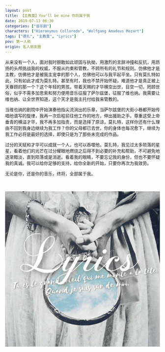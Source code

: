 ```yaml
---
layout: post
title: 【主教莫】You'll be mine 你将属于我
date: 2019-07-13 06:30
categories: ["音乐剧"]
characters: ["Hieronymus Colloredo", "Wolfgang Amadeus Mozart"]
tags: ["德扎", "主教莫", "Lyrics"]
pov: 第一人称
origin: 名人朋友圈
---
```


从来没有一个人，面对我时胆敢如此顽固与执拗，用激烈的言辞冲撞和反抗，用昂扬的头颅挑战我的权威，不服从约束和管教，不顾所有的礼节和规则。仿佛他才是主教，仿佛他才是被我主宠幸的那个人，仿佛他可以与我平起平坐。只有莫扎特如此，只有如此才成为莫扎特。甚至有时，我也不禁开始怀疑，难道他才是真正被上天眷顾的那一个？这个年轻的男孩，带着天赐的才华横空出世，目空一切，罔顾世俗，似乎不需多加思索和努力便用音乐征服了萨尔兹堡，征服了维也纳。我需要让维也纳、让全世界知道，这个天才是我主托付给我来管教的。

当维也纳的剧院中开始演奏他指尖流淌出的乐章，当萨尔兹堡的大街小巷都开始传唱他谱写的旋律，我再一次启程前往他工作的地方，伸出援助之手。尊重这受上帝垂青的横溢才华，我不再多加指责，而是选择了原谅，莫扎特，这样你还有什么理由不回到我身边继续为我工作？你的父母都已去世，你的身体也每况愈下，继续为我工作必将是最好的选择，即使只是为了那些未完成的作品。

过分的天赋和才华可以成就一个人，也可以吞噬他。莫扎特，我见过太多陨落的星星，看着他们的光芒在过分耀眼地燃烧之后得不到必要的补充和帮助，不可避免地逐渐黯淡，直到陨落或是消逝。看着我的眼睛，不要忘记我的身份，但也不要怀疑我的真诚。我可以给你足够的支持，给你全新的开始，只要你再次为我效劳。

无论是你，还是你的音乐，终将，全部属于我。

<br><br>
![](/assets/images/mrpyq/2019-07-13-Lyrics.jpg)